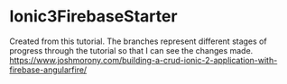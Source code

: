 # Ionic3FirebaseStarter

Created from this tutorial. The branches represent different stages of progress through the tutorial so that I can see the changes made.
https://www.joshmorony.com/building-a-crud-ionic-2-application-with-firebase-angularfire/
